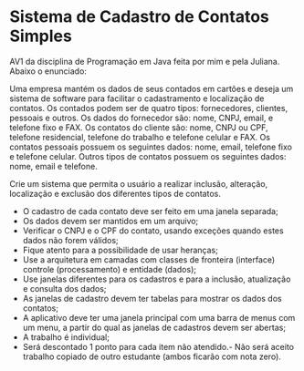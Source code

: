 # Sistema de Cadastro de Contatos Simples

AV1 da disciplina de Programação em Java feita por mim e pela Juliana. Abaixo o enunciado:

Uma empresa mantém os dados de seus contados em cartões e deseja um sistema de software para facilitar o cadastramento e localização de contatos. Os contados podem ser de quatro tipos: fornecedores, clientes, pessoais e outros. Os dados do fornecedor são: nome, CNPJ, email, e telefone fixo e FAX. Os contatos do cliente são: nome, CNPJ ou CPF, telefone residencial, telefone do trabalho e telefone celular e FAX. Os contatos pessoais possuem os seguintes dados: nome, email, telefone fixo e
telefone celular. Outros tipos de contatos possuem os seguintes dados: nome, email e telefone.

Crie um sistema que permita o usuário a realizar inclusão, alteração, localização e exclusão dos diferentes tipos de contatos. 


- O cadastro de cada contato deve ser feito em uma janela separada;
- Os dados devem ser mantidos em um arquivo;
- Verificar o CNPJ e o CPF do contato, usando exceções quando estes dados não forem válidos;
- Fique atento para a possibilidade de usar heranças;
- Use a arquitetura em camadas com classes de fronteira (interface) controle (processamento) e entidade (dados);
- Use janelas diferentes para os cadastros e para a inclusão, atualização e consulta dos dados;
- As janelas de cadastro devem ter tabelas para mostrar os dados dos contatos;
- A aplicativo deve ter uma janela principal com uma barra de menus com um menu, a partir do qual as janelas de cadastros devem ser abertas;
- A trabalho é individual;
- Será descontado 1 ponto para cada item não atendido.- Não será aceito trabalho copiado de outro estudante (ambos ficarão com nota zero).
